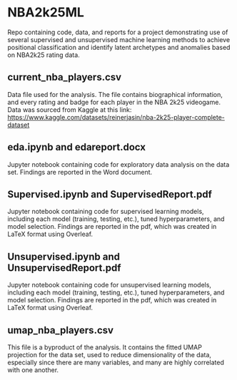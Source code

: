 # NBA2k25ML
Repo containing code, data, and reports for a project demonstrating use of several supervised and unsupervised machine learning methods to achieve positional classification and identify latent archetypes and anomalies based on NBA2k25 rating data.

## current_nba_players.csv
Data file used for the analysis. The file contains biographical information, and every rating and badge for each player in the NBA 2k25 videogame. Data was sourced from Kaggle at this link: https://www.kaggle.com/datasets/reinerjasin/nba-2k25-player-complete-dataset

## eda.ipynb and edareport.docx
Jupyter notebook containing code for exploratory data analysis on the data set. Findings are reported in the Word document.

## Supervised.ipynb and SupervisedReport.pdf
Jupyter notebook containing code for supervised learning models, including each model (training, testing, etc.), tuned hyperparameters, and model selection. Findings are reported in the pdf, which was created in LaTeX format using Overleaf.

## Unsupervised.ipynb and UnsupervisedReport.pdf
Jupyter notebook containing code for unsupervised learning models, including each model (training, testing, etc.), tuned hyperparameters, and model selection. Findings are reported in the pdf, which was created in LaTeX format using Overleaf.

## umap_nba_players.csv
This file is a byproduct of the analysis. It contains the fitted UMAP projection for the data set, used to reduce dimensionality of the data, especially since there are many variables, and many are highly correlated with one another.
